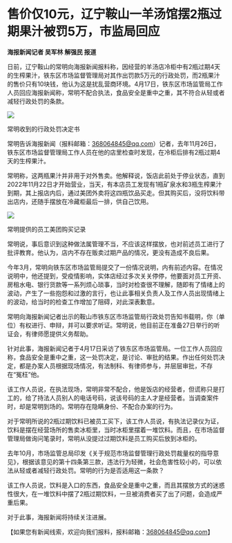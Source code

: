 # 售价仅10元，辽宁鞍山一羊汤馆摆2瓶过期果汁被罚5万，市监局回应

**海报新闻记者 吴军林 解强民 报道**

日前，辽宁鞍山的常明向海报新闻报料称，因经营的羊汤店冷柜中有2瓶过期4天的生榨果汁，铁东区市场监督管理局对其作出罚款5万元的行政处罚，而2瓶果汁的售价只有10块钱，他认为这是扰乱营商环境。4月17日，铁东区市场监管局工作人员回应海报新闻称，常明不配合执法，食品安全是重中之重，其不符合从轻或者减轻行政处罚的条款。

![](https://inews.gtimg.com/om_bt/OdObKlw5sfvgXDfohpq0Kbp8sqGOGIWfb7NLuW_nHHuAwAA/1000)

常明收到的行政处罚决定书

常明告诉海报新闻（报料邮箱：368064845@qq.com）记者，去年11月26日，铁东区市场监督管理局工作人员在他的店里检查时发现，在冷柜后排有2瓶过期4天的生榨果汁。

常明称，这两瓶果汁并非用于对外售卖。他解释说，饭店此前处于停业状态，直到2022年11月22日才开始营业，当天，有本店员工发现有1瓶矿泉水和3瓶生榨果汁到期，其上报店内后，通过美团外卖将这四瓶饮品买走。但其购买后，没将饮料带出店内，还随手摆放在冷藏柜最后一排，供自己饮用。

![](https://inews.gtimg.com/om_bt/OoVhXq4jmEB2-TCgrc1wI6E0O237Vrzx_Z1i4et1-mmkAAA/1000)

常明提供的员工美团购买记录

常明说，事后意识到这种做法属管理不当，不应该这样摆放，也对前述员工进行了批评教育。他认为，店内不存在贩卖过期产品的情况，更没有造成不良后果。

今年3月，常明向铁东区市场监管局提交了一份情况说明，内有前述内容。在情况说明中，他还提到，受疫情影响，实体店经过多次关关停停，他要面对员工开资、房租水电、银行货款等一系列烦心琐事，当时对检查很不理解，随即有了情绪上的波动，产生了一些抱怨和过激的言行，也让此事相关负责人及工作人员出现情绪上的波动，给当时的检查工作增加了阻碍，对此深表歉意。

常明向海报新闻记者出示的鞍山市铁东区市场监管局行政处罚告知书载明，你（单位）有权进行、申辩，并可以要求听证。常明说，他目前正在准备27日举行的听证会，有律师愿提供义务帮助。

针对此事，海报新闻记者于4月17日采访了铁东区市场监管局。一位工作人员回应称，食品安全是重中之重，这一处罚决定，是讨论、审批的结果。作出任何处罚决定，都是办案人员根据现场情况，有法制科、有律师参与，并层层审批，不存在“冤枉”他。

该工作人员说，在执法现场，常明非常不配合，他是饭店的经营者，但谎称只是打工的，给了持法人员别人的电话号码，说该号码的主人才是经营者。当调查案件时，却是常明到场的。常明存在隐瞒身份、不配合办案的行为。

对于常明所说的2瓶过期饮料已被员工买下，该工作人员说，有执法记录仪为证，饮料是摆在经营场所的售卖冰柜里，当时冰柜里摆着一堆饮料。而且，在市场监督管理局做询问笔录时，常明从没提过过期饮料是员工购买后放到冰柜的。

去年10月，市场监管总局印发《关于规范市场监督管理行政处罚裁量权的指导意见》，根据该意见的第十四条第三款，违法行为轻微，社会危害性较小的，可以依法从轻或者减轻行政处罚。常明的行为是否适用这一条款？

该工作人员说，饮料是入口的东西，食品安全是重中之重，而且其摆放方式的迷惑性很大，在一堆饮料中摆了2瓶过期饮料，一旦被消费者买了出了问题，会造成严重后果。

对于此事，海报新闻将持续关注进展。

【如果您有新闻线索，欢迎向我们报料，报料邮箱：368064845@qq.com】

